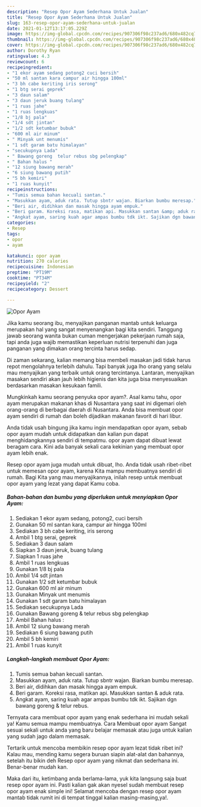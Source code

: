 ```yaml
---
description: "Resep Opor Ayam Sederhana Untuk Jualan"
title: "Resep Opor Ayam Sederhana Untuk Jualan"
slug: 163-resep-opor-ayam-sederhana-untuk-jualan
date: 2021-01-12T13:17:05.229Z
image: https://img-global.cpcdn.com/recipes/907306f98c237ad6/680x482cq70/opor-ayam-foto-resep-utama.jpg
thumbnail: https://img-global.cpcdn.com/recipes/907306f98c237ad6/680x482cq70/opor-ayam-foto-resep-utama.jpg
cover: https://img-global.cpcdn.com/recipes/907306f98c237ad6/680x482cq70/opor-ayam-foto-resep-utama.jpg
author: Dorothy Ryan
ratingvalue: 4.3
reviewcount: 6
recipeingredient:
- "1 ekor ayam sedang potong2 cuci bersih"
- "50 ml santan kara campur air hingga 100ml"
- "3 bh cabe keriting iris serong"
- "1 btg serai geprek"
- "3 daun salam"
- "3 daun jeruk buang tulang"
- "1 ruas jahe"
- "1 ruas lengkuas"
- "1/8 bj pala"
- "1/4 sdt jintan"
- "1/2 sdt ketumbar bubuk"
- "600 ml air minum"
- " Minyak unt menumis"
- "1 sdt garam batu himalayan"
- "secukupnya Lada"
- " Bawang goreng  telur rebus sbg pelengkap"
- " Bahan halus "
- "12 siung bawang merah"
- "6 siung bawang putih"
- "5 bh kemiri"
- "1 ruas kunyit"
recipeinstructions:
- "Tumis semua bahan kecuali santan."
- "Masukkan ayam, aduk rata. Tutup sbntr wajan. Biarkan bumbu meresap."
- "Beri air, didihkan dan masak hingga ayam empuk."
- "Beri garam. Koreksi rasa, matikan api. Masukkan santan &amp; aduk rata."
- "Angkat ayam, saring kuah agar ampas bumbu tdk ikt. Sajikan dgn bawang goreng &amp; telur rebus."
categories:
- Resep
tags:
- opor
- ayam

katakunci: opor ayam 
nutrition: 270 calories
recipecuisine: Indonesian
preptime: "PT19M"
cooktime: "PT34M"
recipeyield: "2"
recipecategory: Dessert

---
```



![Opor Ayam](https://img-global.cpcdn.com/recipes/907306f98c237ad6/680x482cq70/opor-ayam-foto-resep-utama.jpg)

Jika kamu seorang ibu, menyajikan panganan mantab untuk keluarga merupakan hal yang sangat menyenangkan bagi kita sendiri. Tanggung jawab seorang  wanita bukan cuman mengerjakan pekerjaan rumah saja, tapi anda juga wajib memastikan keperluan nutrisi terpenuhi dan juga panganan yang dimakan orang tercinta harus sedap.

Di zaman  sekarang, kalian memang bisa membeli masakan jadi tidak harus repot mengolahnya terlebih dahulu. Tapi banyak juga lho orang yang selalu mau menyajikan yang terbaik untuk orang tercintanya. Lantaran, menyajikan masakan sendiri akan jauh lebih higienis dan kita juga bisa menyesuaikan berdasarkan masakan kesukaan famili. 



Mungkinkah kamu seorang penyuka opor ayam?. Asal kamu tahu, opor ayam merupakan makanan khas di Nusantara yang saat ini digemari oleh orang-orang di berbagai daerah di Nusantara. Anda bisa membuat opor ayam sendiri di rumah dan boleh dijadikan makanan favorit di hari libur.

Anda tidak usah bingung jika kamu ingin mendapatkan opor ayam, sebab opor ayam mudah untuk didapatkan dan kalian pun dapat menghidangkannya sendiri di tempatmu. opor ayam dapat dibuat lewat beragam cara. Kini ada banyak sekali cara kekinian yang membuat opor ayam lebih enak.

Resep opor ayam juga mudah untuk dibuat, lho. Anda tidak usah ribet-ribet untuk memesan opor ayam, karena Kita mampu membuatnya sendiri di rumah. Bagi Kita yang mau menyajikannya, inilah resep untuk membuat opor ayam yang lezat yang dapat Kamu coba.

<!--inarticleads1-->

##### Bahan-bahan dan bumbu yang diperlukan untuk menyiapkan Opor Ayam:

1. Sediakan 1 ekor ayam sedang, potong2, cuci bersih
1. Gunakan 50 ml santan kara, campur air hingga 100ml
1. Sediakan 3 bh cabe keriting, iris serong
1. Ambil 1 btg serai, geprek
1. Sediakan 3 daun salam
1. Siapkan 3 daun jeruk, buang tulang
1. Siapkan 1 ruas jahe
1. Ambil 1 ruas lengkuas
1. Gunakan 1/8 bj pala
1. Ambil 1/4 sdt jintan
1. Gunakan 1/2 sdt ketumbar bubuk
1. Gunakan 600 ml air minum
1. Gunakan  Minyak unt menumis
1. Gunakan 1 sdt garam batu himalayan
1. Sediakan secukupnya Lada
1. Gunakan  Bawang goreng &amp; telur rebus sbg pelengkap
1. Ambil  Bahan halus :
1. Ambil 12 siung bawang merah
1. Sediakan 6 siung bawang putih
1. Ambil 5 bh kemiri
1. Ambil 1 ruas kunyit




<!--inarticleads2-->

##### Langkah-langkah membuat Opor Ayam:

1. Tumis semua bahan kecuali santan.
1. Masukkan ayam, aduk rata. Tutup sbntr wajan. Biarkan bumbu meresap.
1. Beri air, didihkan dan masak hingga ayam empuk.
1. Beri garam. Koreksi rasa, matikan api. Masukkan santan &amp; aduk rata.
1. Angkat ayam, saring kuah agar ampas bumbu tdk ikt. Sajikan dgn bawang goreng &amp; telur rebus.




Ternyata cara membuat opor ayam yang enak sederhana ini mudah sekali ya! Kamu semua mampu membuatnya. Cara Membuat opor ayam Sangat sesuai sekali untuk anda yang baru belajar memasak atau juga untuk kalian yang sudah jago dalam memasak.

Tertarik untuk mencoba membikin resep opor ayam lezat tidak ribet ini? Kalau mau, mending kamu segera buruan siapin alat-alat dan bahannya, setelah itu bikin deh Resep opor ayam yang nikmat dan sederhana ini. Benar-benar mudah kan. 

Maka dari itu, ketimbang anda berlama-lama, yuk kita langsung saja buat resep opor ayam ini. Pasti kalian gak akan nyesel sudah membuat resep opor ayam enak simple ini! Selamat mencoba dengan resep opor ayam mantab tidak rumit ini di tempat tinggal kalian masing-masing,ya!.

